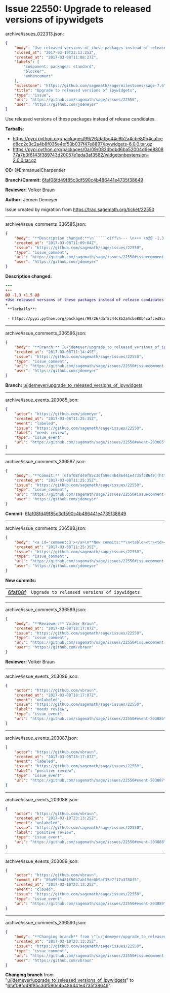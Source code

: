 # Issue 22550: Upgrade to released versions of ipywidgets

archive/issues_022313.json:
```json
{
    "body": "Use released versions of these packages instead of release candidates.\n\n**Tarballs**:\n\n- https://pypi.python.org/packages/99/26/daf5c44c8b2a4cbe80b4cafced8cc2c3c2a4b8f035e4ef53b037f47e8897/ipywidgets-6.0.0.tar.gz\n- https://pypi.python.org/packages/0a/09/083dbdbd6ba52004d6ee880877a7b3f6143f389743d20057e1eda3af3582/widgetsnbextension-2.0.0.tar.gz\n\n**CC:**  @EmmanuelCharpentier\n\n**Branch/Commit:** [6faf08fd49f85c3df590c4b486441e4735f38649](https://github.com/sagemath/sagetrac-mirror/commit/6faf08fd49f85c3df590c4b486441e4735f38649)\n\n**Reviewer:** Volker Braun\n\n**Author:** Jeroen Demeyer\n\nIssue created by migration from https://trac.sagemath.org/ticket/22550\n\n",
    "closed_at": "2017-03-10T23:13:25Z",
    "created_at": "2017-03-08T11:08:27Z",
    "labels": [
        "component: packages: standard",
        "blocker",
        "enhancement"
    ],
    "milestone": "https://github.com/sagemath/sage/milestones/sage-7.6",
    "title": "Upgrade to released versions of ipywidgets",
    "type": "issue",
    "url": "https://github.com/sagemath/sage/issues/22550",
    "user": "https://github.com/jdemeyer"
}
```
Use released versions of these packages instead of release candidates.

**Tarballs**:

- https://pypi.python.org/packages/99/26/daf5c44c8b2a4cbe80b4cafced8cc2c3c2a4b8f035e4ef53b037f47e8897/ipywidgets-6.0.0.tar.gz
- https://pypi.python.org/packages/0a/09/083dbdbd6ba52004d6ee880877a7b3f6143f389743d20057e1eda3af3582/widgetsnbextension-2.0.0.tar.gz

**CC:**  @EmmanuelCharpentier

**Branch/Commit:** [6faf08fd49f85c3df590c4b486441e4735f38649](https://github.com/sagemath/sagetrac-mirror/commit/6faf08fd49f85c3df590c4b486441e4735f38649)

**Reviewer:** Volker Braun

**Author:** Jeroen Demeyer

Issue created by migration from https://trac.sagemath.org/ticket/22550





---

archive/issue_comments_336585.json:
```json
{
    "body": "**Description changed:**\n``````diff\n--- \n+++ \n@@ -1,3 +1,5 @@\n+Use released versions of these packages instead of release candidates.\n+\n **Tarballs**:\n \n - https://pypi.python.org/packages/99/26/daf5c44c8b2a4cbe80b4cafced8cc2c3c2a4b8f035e4ef53b037f47e8897/ipywidgets-6.0.0.tar.gz\n``````\n",
    "created_at": "2017-03-08T11:09:04Z",
    "issue": "https://github.com/sagemath/sage/issues/22550",
    "type": "issue_comment",
    "url": "https://github.com/sagemath/sage/issues/22550#issuecomment-336585",
    "user": "https://github.com/jdemeyer"
}
```

**Description changed:**
``````diff
--- 
+++ 
@@ -1,3 +1,5 @@
+Use released versions of these packages instead of release candidates.
+
 **Tarballs**:
 
 - https://pypi.python.org/packages/99/26/daf5c44c8b2a4cbe80b4cafced8cc2c3c2a4b8f035e4ef53b037f47e8897/ipywidgets-6.0.0.tar.gz
``````




---

archive/issue_comments_336586.json:
```json
{
    "body": "**Branch:** [u/jdemeyer/upgrade_to_released_versions_of_ipywidgets](https://github.com/sagemath/sagetrac-mirror/tree/u/jdemeyer/upgrade_to_released_versions_of_ipywidgets)",
    "created_at": "2017-03-08T11:14:49Z",
    "issue": "https://github.com/sagemath/sage/issues/22550",
    "type": "issue_comment",
    "url": "https://github.com/sagemath/sage/issues/22550#issuecomment-336586",
    "user": "https://github.com/jdemeyer"
}
```

**Branch:** [u/jdemeyer/upgrade_to_released_versions_of_ipywidgets](https://github.com/sagemath/sagetrac-mirror/tree/u/jdemeyer/upgrade_to_released_versions_of_ipywidgets)



---

archive/issue_events_203085.json:
```json
{
    "actor": "https://github.com/jdemeyer",
    "created_at": "2017-03-08T11:25:35Z",
    "event": "labeled",
    "issue": "https://github.com/sagemath/sage/issues/22550",
    "label": "needs review",
    "type": "issue_event",
    "url": "https://github.com/sagemath/sage/issues/22550#event-203085"
}
```



---

archive/issue_comments_336587.json:
```json
{
    "body": "**Commit:** [6faf08fd49f85c3df590c4b486441e4735f38649](https://github.com/sagemath/sagetrac-mirror/commit/6faf08fd49f85c3df590c4b486441e4735f38649)",
    "created_at": "2017-03-08T11:25:35Z",
    "issue": "https://github.com/sagemath/sage/issues/22550",
    "type": "issue_comment",
    "url": "https://github.com/sagemath/sage/issues/22550#issuecomment-336587",
    "user": "https://github.com/jdemeyer"
}
```

**Commit:** [6faf08fd49f85c3df590c4b486441e4735f38649](https://github.com/sagemath/sagetrac-mirror/commit/6faf08fd49f85c3df590c4b486441e4735f38649)



---

archive/issue_comments_336588.json:
```json
{
    "body": "<a id='comment:3'></a>\n**New commits:**\n<table><tr><td><a href=\"https://github.com/sagemath/sagetrac-mirror/commit/6faf08fd49f85c3df590c4b486441e4735f38649\">6faf08f</a></td><td><code>Upgrade to released versions of ipywidgets</code></td></tr></table>\n",
    "created_at": "2017-03-08T11:25:35Z",
    "issue": "https://github.com/sagemath/sage/issues/22550",
    "type": "issue_comment",
    "url": "https://github.com/sagemath/sage/issues/22550#issuecomment-336588",
    "user": "https://github.com/jdemeyer"
}
```

<a id='comment:3'></a>
**New commits:**
<table><tr><td><a href="https://github.com/sagemath/sagetrac-mirror/commit/6faf08fd49f85c3df590c4b486441e4735f38649">6faf08f</a></td><td><code>Upgrade to released versions of ipywidgets</code></td></tr></table>




---

archive/issue_comments_336589.json:
```json
{
    "body": "**Reviewer:** Volker Braun",
    "created_at": "2017-03-08T18:17:07Z",
    "issue": "https://github.com/sagemath/sage/issues/22550",
    "type": "issue_comment",
    "url": "https://github.com/sagemath/sage/issues/22550#issuecomment-336589",
    "user": "https://github.com/vbraun"
}
```

**Reviewer:** Volker Braun



---

archive/issue_events_203086.json:
```json
{
    "actor": "https://github.com/vbraun",
    "created_at": "2017-03-08T18:17:07Z",
    "event": "unlabeled",
    "issue": "https://github.com/sagemath/sage/issues/22550",
    "label": "needs review",
    "type": "issue_event",
    "url": "https://github.com/sagemath/sage/issues/22550#event-203086"
}
```



---

archive/issue_events_203087.json:
```json
{
    "actor": "https://github.com/vbraun",
    "created_at": "2017-03-08T18:17:07Z",
    "event": "labeled",
    "issue": "https://github.com/sagemath/sage/issues/22550",
    "label": "positive review",
    "type": "issue_event",
    "url": "https://github.com/sagemath/sage/issues/22550#event-203087"
}
```



---

archive/issue_events_203088.json:
```json
{
    "actor": "https://github.com/vbraun",
    "created_at": "2017-03-10T23:13:25Z",
    "event": "unlabeled",
    "issue": "https://github.com/sagemath/sage/issues/22550",
    "label": "positive review",
    "type": "issue_event",
    "url": "https://github.com/sagemath/sage/issues/22550#event-203088"
}
```



---

archive/issue_events_203089.json:
```json
{
    "actor": "https://github.com/vbraun",
    "commit_id": "89a993b481f50b7ab19de0b9af35e7f17a3788f5",
    "created_at": "2017-03-10T23:13:25Z",
    "event": "closed",
    "issue": "https://github.com/sagemath/sage/issues/22550",
    "type": "issue_event",
    "url": "https://github.com/sagemath/sage/issues/22550#event-203089"
}
```



---

archive/issue_comments_336590.json:
```json
{
    "body": "**Changing branch** from \"[u/jdemeyer/upgrade_to_released_versions_of_ipywidgets](https://github.com/sagemath/sagetrac-mirror/tree/u/jdemeyer/upgrade_to_released_versions_of_ipywidgets)\" to \"[6faf08fd49f85c3df590c4b486441e4735f38649](https://github.com/sagemath/sagetrac-mirror/commit/6faf08fd49f85c3df590c4b486441e4735f38649)\".",
    "created_at": "2017-03-10T23:13:25Z",
    "issue": "https://github.com/sagemath/sage/issues/22550",
    "type": "issue_comment",
    "url": "https://github.com/sagemath/sage/issues/22550#issuecomment-336590",
    "user": "https://github.com/vbraun"
}
```

**Changing branch** from "[u/jdemeyer/upgrade_to_released_versions_of_ipywidgets](https://github.com/sagemath/sagetrac-mirror/tree/u/jdemeyer/upgrade_to_released_versions_of_ipywidgets)" to "[6faf08fd49f85c3df590c4b486441e4735f38649](https://github.com/sagemath/sagetrac-mirror/commit/6faf08fd49f85c3df590c4b486441e4735f38649)".

